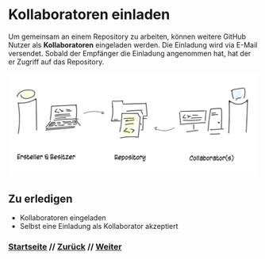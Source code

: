 # Kollaboratoren einladen

Um gemeinsam an einem Repository zu arbeiten, können weitere GitHub Nutzer als **Kollaboratoren** eingeladen werden. Die Einladung wird via E-Mail versendet. Sobald der Empfänger die Einladung angenommen hat, hat der er Zugriff auf das Repository.

[![Git-Workflow](./assets/images/git_collaborators.png)](./assets/images/git_collaborators.png)

## Zu erledigen
- Kollaboratoren eingeladen
- Selbst eine Einladung als Kollaborator akzeptiert
  
### [Startseite](index.md) // [Zurück](tagging.md) // [Weiter](markdown.md)
